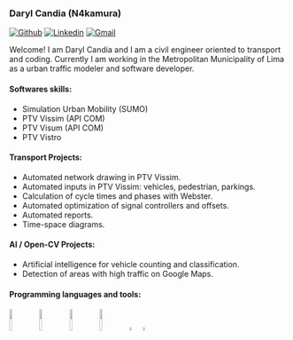 ### Daryl Candia (N4kamura)

[![Github](https://img.shields.io/badge/-Github-000?style=flat&logo=Github&logoColor=white)](https://github.com/N4kamura)
[![Linkedin](https://img.shields.io/badge/-LinkedIn-blue?style=flat&logo=Linkedin&logoColor=white)](https://www.linkedin.com/in/darylcandia/)
[![Gmail](https://img.shields.io/badge/-Gmail-c14438?style=flat&logo=Gmail&logoColor=white)](mailto:dacani97@gmail.com)

Welcome! I am Daryl Candia and I am a civil engineer oriented to transport and coding.
Currently I am working in the Metropolitan Municipality of Lima as a urban traffic modeler and software developer.

#### Softwares skills:
- Simulation Urban Mobility (SUMO)
- PTV Vissim (API COM)
- PTV Visum (API COM)
- PTV Vistro

#### Transport Projects:
- Automated network drawing in PTV Vissim.
- Automated inputs in PTV Vissim: vehicles, pedestrian, parkings.
- Calculation of cycle times and phases with Webster.
- Automated optimization of signal controllers and offsets.
- Automated reports.
- Time-space diagrams.

#### AI / Open-CV Projects:
- Artificial intelligence for vehicle counting and classification.
- Detection of areas with high traffic on Google Maps.

#### Programming languages and tools:
<p>
<code><img width="10%" src="https://www.vectorlogo.zone/logos/python/python-ar21.svg"></code>
<code><img width="10%" src="https://www.vectorlogo.zone/logos/mysql/mysql-ar21.svg"></code>
<code><img width="10%" src="https://www.vectorlogo.zone/logos/apache_spark/apache_spark-ar21.svg"></code>
<code><img width="10%" src="https://www.vectorlogo.zone/logos/git-scm/git-scm-ar21.svg"></code>
<code><img width="4%" src="https://www.vectorlogo.zone/logos/w3_html5/w3_html5-icon.svg"></code>
<code><img width="4%" src="https://www.vectorlogo.zone/logos/w3_css/w3_css-icon.svg"></code>
</p>
